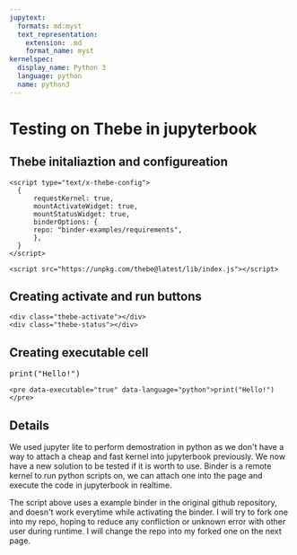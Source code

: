 ```yaml
---
jupytext:
  formats: md:myst
  text_representation:
    extension: .md
    format_name: myst
kernelspec:
  display_name: Python 3
  language: python
  name: python3
---
```


# Testing on Thebe in jupyterbook

## Thebe initaliaztion and configureation
<script type="text/x-thebe-config"> 
  {
      requestKernel: true,
      mountActivateWidget: true,
      mountStatusWidget: true,
      binderOptions: {
      repo: "binder-examples/requirements",
      },
  }
</script>

<script src="https://unpkg.com/thebe@latest/lib/index.js"></script>
```
<script type="text/x-thebe-config">
  {
      requestKernel: true,
      mountActivateWidget: true,
      mountStatusWidget: true,
      binderOptions: {
      repo: "binder-examples/requirements",
      },
  }
</script>

<script src="https://unpkg.com/thebe@latest/lib/index.js"></script>
```

## Creating activate and run buttons
<div class="thebe-activate"></div>
<div class="thebe-status"></div>

```
<div class="thebe-activate"></div>
<div class="thebe-status"></div>
```

## Creating executable cell
<pre data-executable="true" data-language="python">print("Hello!")</pre>
```
<pre data-executable="true" data-language="python">print("Hello!")</pre>
```

## Details
We used jupyter lite to perform demostration in python as we don't have a way to attach a cheap and fast kernel into jupyterbook previously. We now have a new solution to be tested if it is worth to use. Binder is a remote kernel to run python scripts on, we can attach one into the page and execute the code in jupyterbook in realtime.

The script above uses a example binder in the original github repository, and doesn't work everytime while activating the binder. I will try to fork one into my repo, hoping to reduce any confliction or unknown error with other user during runtime. I will change the repo into my forked one on the next page.
